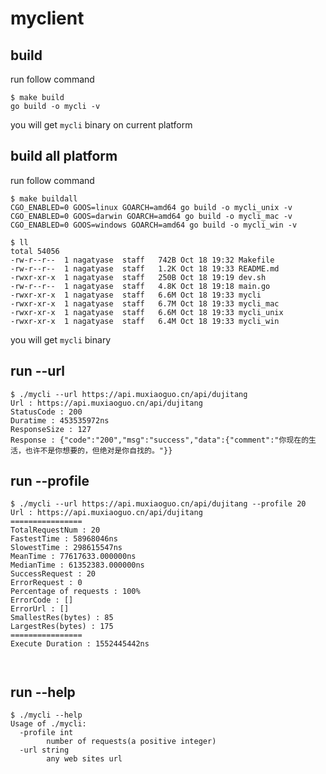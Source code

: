 # myclient

## build
run follow command
```shell script
$ make build
go build -o mycli -v

```
you will get `mycli` binary on current platform

## build all platform
run follow command
```shell script
$ make buildall
CGO_ENABLED=0 GOOS=linux GOARCH=amd64 go build -o mycli_unix -v
CGO_ENABLED=0 GOOS=darwin GOARCH=amd64 go build -o mycli_mac -v
CGO_ENABLED=0 GOOS=windows GOARCH=amd64 go build -o mycli_win -v

$ ll
total 54056
-rw-r--r--  1 nagatyase  staff   742B Oct 18 19:32 Makefile
-rw-r--r--  1 nagatyase  staff   1.2K Oct 18 19:33 README.md
-rwxr-xr-x  1 nagatyase  staff   250B Oct 18 19:19 dev.sh
-rw-r--r--  1 nagatyase  staff   4.8K Oct 18 19:18 main.go
-rwxr-xr-x  1 nagatyase  staff   6.6M Oct 18 19:33 mycli
-rwxr-xr-x  1 nagatyase  staff   6.7M Oct 18 19:33 mycli_mac
-rwxr-xr-x  1 nagatyase  staff   6.6M Oct 18 19:33 mycli_unix
-rwxr-xr-x  1 nagatyase  staff   6.4M Oct 18 19:33 mycli_win

```
you will get `mycli` binary

## run --url
```shell script
$ ./mycli --url https://api.muxiaoguo.cn/api/dujitang             
Url : https://api.muxiaoguo.cn/api/dujitang
StatusCode : 200
Duratime : 453535972ns
ResponseSize : 127
Response : {"code":"200","msg":"success","data":{"comment":"你现在的生活，也许不是你想要的，但绝对是你自找的。"}}

```

## run --profile
```shell script
$ ./mycli --url https://api.muxiaoguo.cn/api/dujitang --profile 20
Url : https://api.muxiaoguo.cn/api/dujitang
================
TotalRequestNum : 20
FastestTime : 58968046ns
SlowestTime : 298615547ns
MeanTime : 77617633.000000ns
MedianTime : 61352383.000000ns
SuccessRequest : 20
ErrorRequest : 0
Percentage of requests : 100%
ErrorCode : []
ErrorUrl : []
SmallestRes(bytes) : 85
LargestRes(bytes) : 175
================
Execute Duration : 1552445442ns



```

## run --help
```shell script
$ ./mycli --help
Usage of ./mycli:
  -profile int
        number of requests(a positive integer)
  -url string
        any web sites url

```